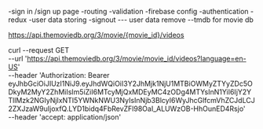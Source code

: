 -sign in /sign up page
-routing
-validation
-firebase config
-authentication
-redux
-user data storing
-signout --- user data remove
--tmdb for movie db

https://api.themoviedb.org/3/movie/{movie_id}/videos

curl --request GET \
 --url 'https://api.themoviedb.org/3/movie/movie_id/videos?language=en-US' \
 --header 'Authorization: Bearer eyJhbGciOiJIUzI1NiJ9.eyJhdWQiOiI3Y2JhMjk1NjU1MTBiOWMyZTYyZDc5ODkyM2MyY2ZhMiIsIm5iZiI6MTcyMjQxMDEyMC4zODg4MTYsInN1YiI6IjY2YTllMzk2NGIyNjIxNTI5YWNkNWU3NyIsInNjb3BlcyI6WyJhcGlfcmVhZCJdLCJ2ZXJzaW9uIjoxfQ.LYD1bidq4FbRevZFl98OaI_ALUWzOB-HhOunED4Rsjo' \
 --header 'accept: application/json'
